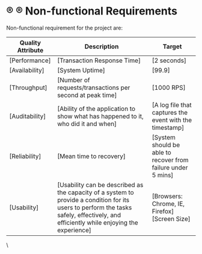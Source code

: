 # ® ® Non-functional Requirements

Non-functional requirement for the project are:

| Quality Attribute | Description                                                                                                                                                                            | Target                                                        |
| ----------------- | -------------------------------------------------------------------------------------------------------------------------------------------------------------------------------------- | ------------------------------------------------------------- |
| \[Performance]    | \[Transaction Response Time]                                                                                                                                                           | \[2 seconds]                                                  |
| \[Availability]   | \[System Uptime]                                                                                                                                                                       | \[99.9]                                                       |
| \[Throughput]     | \[Number of requests/transactions per second at peak time]                                                                                                                             | \[1000 RPS]                                                   |
| \[Auditability]   | \[Ability of the application to show what has happened to it, who did it and when]                                                                                                     | \[A log file that captures the event with the timestamp]      |
| \[Reliability]    | \[Mean time to recovery]                                                                                                                                                               | \[System should be able to recover from failure under 5 mins] |
| \[Usability]      | \[Usability can be described as the capacity of a system to provide a condition for its users to perform the tasks safely, effectively, and efficiently while enjoying the experience] | <p>[Browsers: Chrome, IE, Firefox]<br>[Screen Size]</p>       |

\
